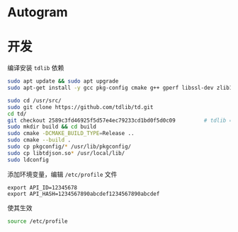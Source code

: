 # Autogram

# 开发

编译安装 `tdlib` 依赖
```bash
sudo apt update && sudo apt upgrade
sudo apt-get install -y gcc pkg-config cmake g++ gperf libssl-dev zlib1g-dev

sudo cd /usr/src/
sudo git clone https://github.com/tdlib/td.git
cd td/
git checkout 2589c3fd46925f5d57e4ec79233cd1bd0f5d0c09         # tdlib = "0.10.0" 对应此版本
sudo mkdir build && cd build
sudo cmake -DCMAKE_BUILD_TYPE=Release ..
sudo cmake --build .
sudo cp pkgconfig/* /usr/lib/pkgconfig/
sudo cp libtdjson.so* /usr/local/lib/
sudo ldconfig
```

添加环境变量，编辑 `/etc/profile` 文件
```
export API_ID=12345678
export API_HASH=1234567890abcdef1234567890abcdef
```
使其生效
```bash
source /etc/profile
```